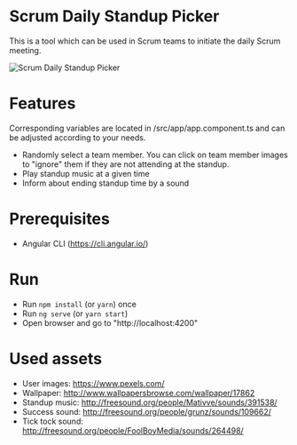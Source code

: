 # Scrum Daily Standup Picker

This is a tool which can be used in Scrum teams to initiate the daily Scrum meeting.

![Scrum Daily Standup Picker](http://www.mokkapps.de/img/standup_picker.gif)

# Features

Corresponding variables are located in /src/app/app.component.ts and can be adjusted according to your needs.

* Randomly select a team member. You can click on team member images to "ignore" them if they are not attending at the standup.
* Play standup music at a given time
* Inform about ending standup time by a sound

# Prerequisites

* Angular CLI (https://cli.angular.io/)

# Run

* Run `npm install` (or `yarn`) once
* Run `ng serve` (or `yarn start`)
* Open browser and go to "http://localhost:4200"

# Used assets

* User images: https://www.pexels.com/
* Wallpaper: http://www.wallpapersbrowse.com/wallpaper/17862
* Standup music: http://freesound.org/people/Mativve/sounds/391538/
* Success sound: http://freesound.org/people/grunz/sounds/109662/
* Tick tock sound: http://freesound.org/people/FoolBoyMedia/sounds/264498/

